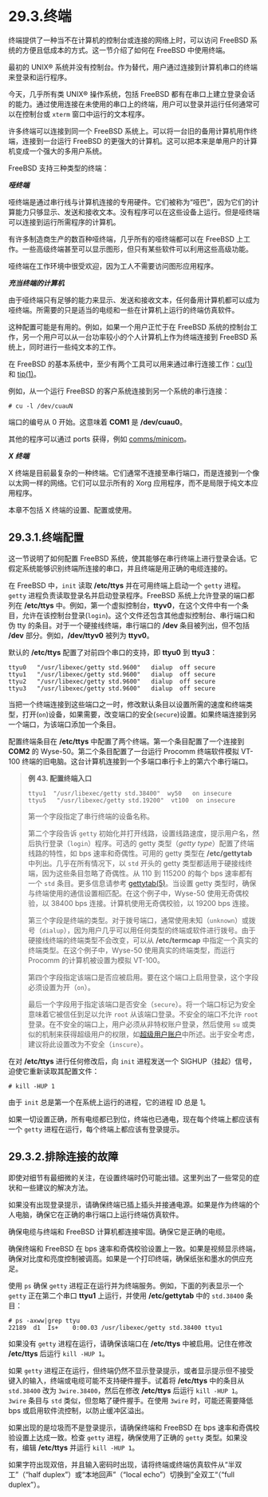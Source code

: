 # 29.3.终端

终端提供了一种当不在计算机的控制台或连接的网络上时，可以访问 FreeBSD 系统的方便且低成本的方式。这一节介绍了如何在 FreeBSD 中使用终端。

最初的 UNIX® 系统并没有控制台。作为替代，用户通过连接到计算机串口的终端来登录和运行程序。

今天，几乎所有类 UNIX® 操作系统，包括 FreeBSD 都有在串口上建立登录会话的能力。通过使用连接在未使用的串口上的终端，用户可以登录并运行任何通常可以在控制台或 `xterm` 窗口中运行的文本程序。

许多终端可以连接到同一个 FreeBSD 系统上。可以将一台旧的备用计算机用作终端，连接到一台运行 FreeBSD 的更强大的计算机。这可以把本来是单用户的计算机变成一个强大的多用户系统。

FreeBSD 支持三种类型的终端：

_**哑终端**_

哑终端是通过串行线与计算机连接的专用硬件。它们被称为“哑巴”，因为它们的计算能力只够显示、发送和接收文本。没有程序可以在这些设备上运行。但是哑终端可以连接到运行所需程序的计算机。

有许多制造商生产的数百种哑终端，几乎所有的哑终端都可以在 FreeBSD 上工作。一些高级终端甚至可以显示图形，但只有某些软件可以利用这些高级功能。

哑终端在工作环境中很受欢迎，因为工人不需要访问图形应用程序。

_**充当终端的计算机**_

由于哑终端只有足够的能力来显示、发送和接收文本，任何备用计算机都可以成为哑终端。所需要的只是适当的电缆和一些在计算机上运行的终端仿真软件。

这种配置可能是有用的。例如，如果一个用户正忙于在 FreeBSD 系统的控制台工作，另一个用户可以从一台功率较小的个人计算机上作为终端连接到 FreeBSD 系统上，同时进行一些纯文本的工作。

在 FreeBSD 的基本系统中，至少有两个工具可以用来通过串行连接工作：[cu(1)](https://www.freebsd.org/cgi/man.cgi?query=cu&sektion=1&format=html) 和 [tip(1)](https://www.freebsd.org/cgi/man.cgi?query=tip&sektion=1&format=html)。

例如，从一个运行 FreeBSD 的客户系统连接到另一个系统的串行连接：

`# cu -l /dev/cuauN`

端口的编号从 0 开始。这意味着 **COM1** 是 **/dev/cuau0**。

其他的程序可以通过 ports 获得，例如 [comms/minicom](https://cgit.freebsd.org/ports/tree/comms/minicom/pkg-descr)。

_**X 终端**_

X 终端是目前最复杂的一种终端。它们通常不连接至串行端口，而是连接到一个像以太网一样的网络。它们可以显示所有的 Xorg 应用程序，而不是局限于纯文本应用程序。

本章不包括 X 终端的设置、配置或使用。

## 29.3.1.终端配置

这一节说明了如何配置 FreeBSD 系统，使其能够在串行终端上进行登录会话。它假定系统能够识别终端所连接的串口，并且终端是用正确的电缆连接的。

在 FreeBSD 中，`init` 读取 **/etc/ttys** 并在可用终端上启动一个 `getty` 进程。`getty` 进程负责读取登录名并启动登录程序。FreeBSD 系统上允许登录的端口都列在 **/etc/ttys** 中。例如，第一个虚拟控制台，**ttyv0**，在这个文件中有一个条目，允许在该控制台登录(`login`)。这个文件还包含其他虚拟控制台、串行端口和伪 tty 的条目。对于一个硬接线终端，串行端口的 **/dev** 条目被列出，但不包括 **/dev** 部分。例如，**/dev/ttyv0** 被列为 **ttyv0**。

默认的 **/etc/ttys** 配置了对前四个串口的支持，即 **ttyu0** 到 **ttyu3**：

```shell-sessionl
ttyu0   "/usr/libexec/getty std.9600"   dialup  off secure
ttyu1   "/usr/libexec/getty std.9600"   dialup  off secure
ttyu2   "/usr/libexec/getty std.9600"   dialup  off secure
ttyu3   "/usr/libexec/getty std.9600"   dialup  off secure
```

当把一个终端连接到这些端口之一时，修改默认条目以设置所需的速度和终端类型，打开(`on`)设备，如果需要，改变端口的安全(`secure`)设置。如果终端连接到另一个端口，为该端口添加一个条目。

配置终端条目在 **/etc/ttys** 中配置了两个终端。第一个条目配置了一个连接到 **COM2** 的 Wyse-50。第二个条目配置了一台运行 Procomm 终端软件模拟 VT-100 终端的旧电脑。这台计算机连接到一个多端口串行卡上的第六个串行端口。

> **例 43. 配置终端入口**
>
> ```shell-sessionl
> ttyu1  "/usr/libexec/getty std.38400"  wy50   on insecure
> ttyu5   "/usr/libexec/getty std.19200"  vt100  on insecure
> ```
>
> 第一个字段指定了串行终端的设备名称。
>
> 第二个字段告诉 `getty` 初始化并打开线路，设置线路速度，提示用户名，然后执行登录（`login`）程序。可选的 getty 类型（_getty type_）配置了终端线路的特性，如 bps 速率和奇偶性。可用的 getty 类型在 **/etc/gettytab** 中列出。几乎在所有情况下，以 `std` 开头的 getty 类型都适用于硬接线终端，因为这些条目忽略了奇偶性。从 110 到 115200 的每个 bps 速率都有一个 `std` 条目。更多信息请参考 [gettytab(5)](https://www.freebsd.org/cgi/man.cgi?query=gettytab&sektion=5&format=html)。当设置 getty 类型时，确保与终端使用的通信设置相匹配。在这个例子中，Wyse-50 使用无奇偶校验，以 38400 bps 连接。计算机使用无奇偶校验，以 19200 bps 连接。
>
> 第三个字段是终端的类型。对于拨号端口，通常使用未知（`unknown`）或拨号（`dialup`），因为用户几乎可以用任何类型的终端或软件进行拨号。由于硬接线终端的终端类型不会改变，可以从 **/etc/termcap** 中指定一个真实的终端类型。在这个例子中，Wyse-50 使用真实的终端类型，而运行 Procomm 的计算机被设置为模拟 VT-100。
>
> 第四个字段指定该端口是否应被启用。要在这个端口上启用登录，这个字段必须设置为开（`on`）。
>
> 最后一个字段用于指定该端口是否安全（`secure`）。将一个端口标记为安全意味着它被信任到足以允许 `root` 从该端口登录。不安全的端口不允许 `root` 登录。在不安全的端口上，用户必须从非特权账户登录，然后使用 `su` 或类似的机制来获得超级用户的权限，如[超级用户账户](https://docs.freebsd.org/en/books/handbook/basics/index.html#users-superuser)中所述。出于安全考虑，建议将此设置改为不安全（`inscure`）。

在对 **/etc/ttys** 进行任何修改后，向 `init` 进程发送一个 SIGHUP（挂起）信号，迫使它重新读取其配置文件：

```shell-sessionl
# kill -HUP 1
```

由于 `init` 总是第一个在系统上运行的进程，它的进程 ID 总是 1。

如果一切设置正确，所有电缆都已到位，终端也已通电，现在每个终端上都应该有一个 `getty` 进程在运行，每个终端上都应该有登录提示。

## 29.3.2.排除连接的故障

即使对细节有最细微的关注，在设置终端时仍可能出错。这里列出了一些常见的症状和一些建议的解决方法。

如果没有出现登录提示，请确保终端已插上插头并接通电源。如果是作为终端的个人电脑，确保它在正确的串行端口上运行终端仿真软件。

确保电缆与终端和 FreeBSD 计算机都连接牢固。确保它是正确的电缆。

确保终端和 FreeBSD 在 bps 速率和奇偶校验设置上一致。如果是视频显示终端，确保对比度和亮度控制被调高。如果是一个打印终端，确保纸张和墨水的供应充足。

使用 `ps` 确保 `getty` 进程正在运行并为终端服务。例如，下面的列表显示一个 `getty` 正在第二个串口 **ttyu1** 上运行，并使用 **/etc/gettytab** 中的 `std.38400` 条目：

```shell-sessionl
# ps -axww|grep ttyu
22189  d1  Is+    0:00.03 /usr/libexec/getty std.38400 ttyu1
```

如果没有 `getty` 进程在运行，请确保该端口在 **/etc/ttys** 中被启用。记住在修改 **/etc/ttys** 后运行 `kill -HUP 1`。

如果 `getty` 进程正在运行，但终端仍然不显示登录提示，或者显示提示但不接受键入的输入，终端或电缆可能不支持硬件握手。试着将 **/etc/ttys** 中的条目从 `std.38400` 改为 `3wire.38400`，然后在修改 **/etc/ttys** 后运行 `kill -HUP 1`。`3wire` 条目与 `std` 类似，但忽略了硬件握手。在使用 `3wire` 时，可能还需要降低 bps 或启用软件流控制，以防止缓冲区溢出。

如果出现的是垃圾而不是登录提示，请确保终端和 FreeBSD 在 bps 速率和奇偶校验设置上达成一致。检查 `getty` 进程，确保使用了正确的 `getty` 类型。如果没有，编辑 **/etc/ttys** 并运行 `kill -HUP 1`。

如果字符出现双倍，并且输入密码时出现，请将终端或终端仿真软件从“半双工”（“half duplex”）或“本地回声”（“local echo”）切换到”全双工“（“full duplex”）。
